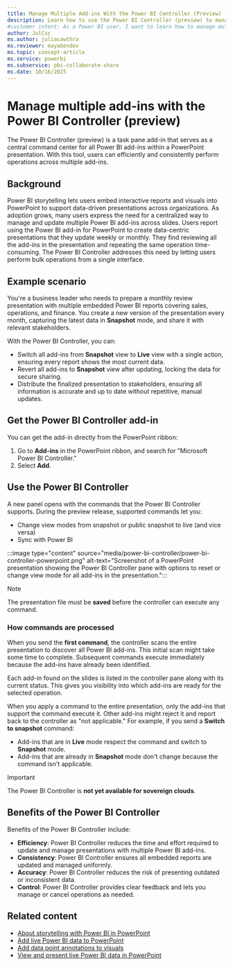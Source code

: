 ```yaml
---
title: Manage Multiple Add-ins With the Power BI Controller (Preview)
description: Learn how to use the Power BI Controller (preview) to manage multiple Power BI add-ins in PowerPoint presentations efficiently.
#customer intent: As a Power BI user, I want to learn how to manage multiple add-ins in my PowerPoint presentations.
author: JulCsc
ms.author: juliacawthra
ms.reviewer: mayabendov
ms.topic: concept-article
ms.service: powerbi
ms.subservice: pbi-collaborate-share
ms.date: 10/16/2025
---
```


# Manage multiple add-ins with the Power BI Controller (preview)

The Power BI Controller (preview) is a task pane add-in that serves as a central command center for all Power BI add-ins within a PowerPoint presentation. With this tool, users can efficiently and consistently perform operations across multiple add-ins.

## Background

Power BI storytelling lets users embed interactive reports and visuals into PowerPoint to support data-driven presentations across organizations. As adoption grows, many users express the need for a centralized way to manage and update multiple Power BI add-ins across slides. Users report using the Power BI add-in for PowerPoint to create data-centric presentations that they update weekly or monthly. They find reviewing all the add-ins in the presentation and repeating the same operation time-consuming. The Power BI Controller addresses this need by letting users perform bulk operations from a single interface.

## Example scenario

You're a business leader who needs to prepare a monthly review presentation with multiple embedded Power BI reports covering sales, operations, and finance. You create a new version of the presentation every month, capturing the latest data in **Snapshot** mode, and share it with relevant stakeholders.

With the Power BI Controller, you can:

- Switch all add-ins from **Snapshot** view to **Live** view with a single action, ensuring every report shows the most current data.
- Revert all add-ins to **Snapshot** view after updating, locking the data for secure sharing.
- Distribute the finalized presentation to stakeholders, ensuring all information is accurate and up to date without repetitive, manual updates.

## Get the Power BI Controller add-in

You can get the add-in directly from the PowerPoint ribbon:

1. Go to **Add-ins** in the PowerPoint ribbon, and search for "Microsoft Power BI Controller."
1. Select **Add**.

## Use the Power BI Controller

A new panel opens with the commands that the Power BI Controller supports. During the preview release, supported commands let you:

- Change view modes from snapshot or public snapshot to live (and vice versa)
- Sync with Power BI

:::image type="content" source="media/power-bi-controller/power-bi-controller-powerpoint.png" alt-text="Screenshot of a PowerPoint presentation showing the Power BI Controller pane with options to reset or change view mode for all add-ins in the presentation.":::

> [!NOTE]
> The presentation file must be **saved** before the controller can execute any command.

### How commands are processed

When you send the **first command**, the controller scans the entire presentation to discover all Power BI add-ins. This initial scan might take some time to complete. Subsequent commands execute immediately because the add-ins have already been identified.

Each add-in found on the slides is listed in the controller pane along with its current status. This gives you visibility into which add-ins are ready for the selected operation.

When you apply a command to the entire presentation, only the add-ins that support the command execute it. Other add-ins might reject it and report back to the controller as "not applicable." For example, if you send a **Switch to snapshot** command:

- Add-ins that are in **Live** mode respect the command and switch to **Snapshot** mode.
- Add-ins that are already in **Snapshot** mode don't change because the command isn't applicable.

> [!IMPORTANT]
> The Power BI Controller is **not yet available for sovereign clouds**.

## Benefits of the Power BI Controller

Benefits of the Power BI Controller include:

- **Efficiency**: Power BI Controller reduces the time and effort required to update and manage presentations with multiple Power BI add-ins.
- **Consistency**: Power BI Controller ensures all embedded reports are updated and managed uniformly.
- **Accuracy**: Power BI Controller reduces the risk of presenting outdated or inconsistent data.
- **Control**: Power BI Controller provides clear feedback and lets you manage or cancel operations as needed.

## Related content

- [About storytelling with Power BI in PowerPoint](service-power-bi-powerpoint-add-in-about.md)
- [Add live Power BI data to PowerPoint](service-power-bi-powerpoint-add-in-install.md)
- [Add data point annotations to visuals](service-power-bi-powerpoint-add-in-annotate.md)
- [View and present live Power BI data in PowerPoint](service-power-bi-powerpoint-add-in-view-present.md)
